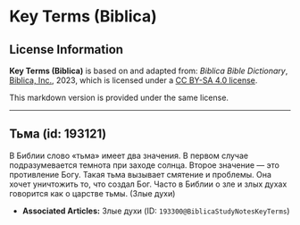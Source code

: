 # Key Terms (Biblica)

## License Information

**Key Terms (Biblica)** is based on and adapted from: _Biblica Bible Dictionary_, [Biblica, Inc.](https://www.biblica.com/), 2023, which is licensed under a [CC BY-SA 4.0 license](https://creativecommons.org/licenses/by-sa/4.0/legalcode.en).

This markdown version is provided under the same license.



--------------------------------

## Тьма (id: 193121)

В Библии слово «тьма» имеет два значения. В первом случае подразумевается темнота при заходе солнца. Второе значение — это противление Богу. Такая тьма вызывает смятение и проблемы. Она хочет уничтожить то, что создал Бог. Часто в Библии о зле и злых духах говорится как о царстве тьмы. (Злые духи)

* **Associated Articles:** Злые духи (ID: `193300@BiblicaStudyNotesKeyTerms`)

